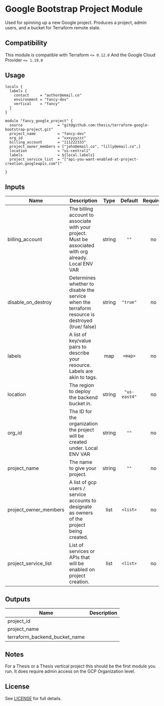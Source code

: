 
<!-- Module Name and description are required -->
# Google Bootstrap Project Module

Used for spinning up a new Google project.  Produces a project, admin users,
and a bucket for Terraform remote state.

<!-- Compatibility section is optional -->
## Compatibility

This module is compatible with Terraform `<= 0.12.0`
And the Google Cloud Provider `<= 1.19.0`

<!-- Usage section is required -->
## Usage

<!-- NOTE: Examples should go into an `/examples` directory, with a link here
along the following lines:

There are multiple examples included in the [examples](./examples/) folder but
simple usage is as follows:

-->

```hcl
locals {
  labels {
    contact     = "author@email.co"
    environment = "fancy-dev"
    vertical    = "fancy"
  }
}

module "fancy_google_project" {
  source                = "git@github.com:thesis/terraform-google-bootstrap-project.git"
  project_name          = "fancy-dev"
  org_id                = "xxxyyyzzz"
  billing_account       = "111222333"
  project_owner_members = ["john@email.co", "lilly@email.co",]
  location              = "us-central1"
  labels                = ${local.labels}
  project_service_list  = "["api-you-want-enabled-at-project-creation.googleapis.com"]"

}
```

<!-- BEGINNING OF PRE-COMMIT-TERRAFORM DOCS HOOK -->
## Inputs

| Name | Description | Type | Default | Required |
|------|-------------|:----:|:-----:|:-----:|
| billing\_account | The billing account to associate with your project.  Must be associated with org already. Local ENV VAR | string | `""` | no |
| disable\_on\_destroy | Determines whether to disable the service when the terraform resource is destroyed (true/ false) | string | `"true"` | no |
| labels | A list of key/value pairs to describe your resource.  Labels are akin to tags. | map | `<map>` | no |
| location | The region to deploy the backend bucket in. | string | `"us-east4"` | no |
| org\_id | The ID for the organization the project will be created under. Local ENV VAR | string | `""` | no |
| project\_name | The name to give your project. | string | `""` | no |
| project\_owner\_members | A list of gcp users / service accounts to designate as owners of the project being created. | list | `<list>` | no |
| project\_service\_list | List of services or APIs that will be enabled on project creation. | list | `<list>` | no |

## Outputs

| Name | Description |
|------|-------------|
| project\_id |  |
| project\_name |  |
| terraform\_backend\_bucket\_name |  |

<!-- END OF PRE-COMMIT-TERRAFORM DOCS HOOK -->

<!-- Notes section is optional -->
## Notes

For a Thesis or a Thesis vertical project this should be the first module you run.
It does require admin access on the GCP Organization level.

<!-- License is required -->
## License

See [LICENSE](./LICENSE) for full details.

<!-- Before open-sourcing this module, Remove this comment and update the
  LICENSE file at the repo root. Else: Copyright Thesis, Inc., 2020 -->
